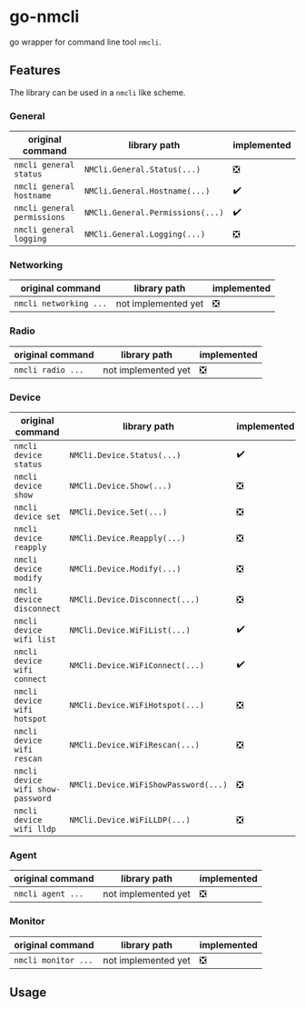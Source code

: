 # go-nmcli

go wrapper for command line tool `nmcli`.

## Features

The library can be used in a `nmcli` like scheme.

### General

| original command            | library path                     | implemented                   |
|-----------------------------|----------------------------------|-------------------------------|
| `nmcli general status`      | `NMCli.General.Status(...)`      | :negative_squared_cross_mark: |
| `nmcli general hostname`    | `NMCli.General.Hostname(...)`    | :heavy_check_mark:            |
| `nmcli general permissions` | `NMCli.General.Permissions(...)` | :heavy_check_mark:            |
| `nmcli general logging`     | `NMCli.General.Logging(...)`     | :negative_squared_cross_mark: |

### Networking

| original command       | library path        | implemented                   |
|------------------------|---------------------|-------------------------------|
| `nmcli networking ...` | not implemented yet | :negative_squared_cross_mark: |

### Radio

| original command  | library path        | implemented                   |
|-------------------|---------------------|-------------------------------|
| `nmcli radio ...` | not implemented yet | :negative_squared_cross_mark: |

### Device

| original command                  | library path                         | implemented                   |
|-----------------------------------|--------------------------------------|-------------------------------|
| `nmcli device status`             | `NMCli.Device.Status(...)`           | :heavy_check_mark:            |
| `nmcli device show`               | `NMCli.Device.Show(...)`             | :negative_squared_cross_mark: |
| `nmcli device set`                | `NMCli.Device.Set(...)`              | :negative_squared_cross_mark: |
| `nmcli device reapply`            | `NMCli.Device.Reapply(...)`          | :negative_squared_cross_mark: |
| `nmcli device modify`             | `NMCli.Device.Modify(...)`           | :negative_squared_cross_mark: |
| `nmcli device disconnect`         | `NMCli.Device.Disconnect(...)`       | :negative_squared_cross_mark: |
| `nmcli device wifi list`          | `NMCli.Device.WiFiList(...)`         | :heavy_check_mark:            |
| `nmcli device wifi connect`       | `NMCli.Device.WiFiConnect(...)`      | :heavy_check_mark:            |
| `nmcli device wifi hotspot`       | `NMCli.Device.WiFiHotspot(...)`      | :negative_squared_cross_mark: |
| `nmcli device wifi rescan`        | `NMCli.Device.WiFiRescan(...)`       | :negative_squared_cross_mark: |
| `nmcli device wifi show-password` | `NMCli.Device.WiFiShowPassword(...)` | :negative_squared_cross_mark: |
| `nmcli device wifi lldp`          | `NMCli.Device.WiFiLLDP(...)`         | :negative_squared_cross_mark: |

### Agent

| original command  | library path        | implemented                   |
|-------------------|---------------------|-------------------------------|
| `nmcli agent ...` | not implemented yet | :negative_squared_cross_mark: |

### Monitor

| original command    | library path        | implemented                   |
|---------------------|---------------------|-------------------------------|
| `nmcli monitor ...` | not implemented yet | :negative_squared_cross_mark: |

## Usage
